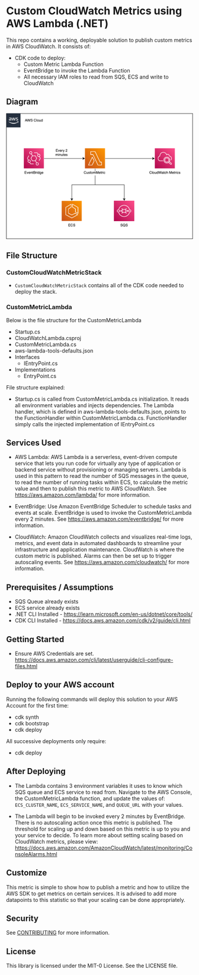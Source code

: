 # Custom CloudWatch Metrics using AWS Lambda (.NET)
This repo contains a working, deployable solution to publish custom metrics in AWS CloudWatch. It consists of:
- CDK code to deploy:
  - Custom Metric Lambda Function
  - EventBridge to invoke the Lambda Function
  - All necessary IAM roles to read from SQS, ECS and write to CloudWatch

## Diagram
![Architecture Diagram](CustomMetricDiagram.drawio.png)
## File Structure
### CustomCloudWatchMetricStack
- `CustomCloudWatchMetricStack` contains all of the CDK code needed to deploy the stack.

### CustomMetricLambda
Below is the file structure for the CustomMetricLambda
 - Startup.cs
- CloudWatchLambda.csproj
- CustomMetricLambda.cs
- aws-lambda-tools-defaults.json
- Interfaces
  - IEntryPoint.cs
- Implementations
  - EntryPoint.cs

File structure explained:
- Startup.cs is called from CustomMetricLambda.cs initialization. It reads all environment variables and injects dependencies. The Lambda handler, which is defined in aws-lambda-tools-defaults.json, points to the FunctionHandler within CustomMetricLambda.cs.
FunctionHandler simply calls the injected implementation of IEntryPoint.cs


## Services Used
- AWS Lambda: AWS Lambda is a serverless, event-driven compute service that lets you run code for virtually any type of application or backend service without provisioning or managing servers. 
Lambda is used in this pattern to read the number of SQS messages in the queue, to read the number of running tasks within ECS, to calculate the metric value and then to publish this metric to AWS CloudWatch.
See https://aws.amazon.com/lambda/ for more information.

- EventBridge: Use Amazon EventBridge Scheduler to schedule tasks and events at scale. EventBridge is used to invoke the CustomMetricLambda every 2 minutes.
See https://aws.amazon.com/eventbridge/ for more information.

- CloudWatch: Amazon CloudWatch collects and visualizes real-time logs, metrics, and event data in automated dashboards to streamline your infrastructure and application maintenance. CloudWatch is 
where the custom metric is published. Alarms can then be set up to trigger autoscaling events.
See https://aws.amazon.com/cloudwatch/ for more information.

## Prerequisites / Assumptions
- SQS Queue already exists
- ECS service already exists
- .NET CLI Installed - https://learn.microsoft.com/en-us/dotnet/core/tools/
- CDK CLI Installed - https://docs.aws.amazon.com/cdk/v2/guide/cli.html

## Getting Started
- Ensure AWS Credentials are set. https://docs.aws.amazon.com/cli/latest/userguide/cli-configure-files.html

## Deploy to your AWS account
Running the following commands will deploy this solution to your AWS Account for the first time:
- cdk synth
- cdk bootstrap
- cdk deploy

All successive deployments only require:
- cdk deploy

## After Deploying
- The Lambda contains 3 environment variables it uses to know which SQS queue and ECS service to read from. Navigate to the AWS Console, the CustomMetricLambda function, and update the values of:
`ECS_CLUSTER_NAME`, `ECS_SERVICE_NAME`, and `QUEUE_URL` with your values.

- The Lambda will begin to be invoked every 2 minutes by EventBridge. There is no autoscaling action once this metric is published. The threshold for scaling up and down based on this metric is up to you and your service to decide. To learn more about setting scaling based on 
CloudWatch metrics, please view: https://docs.aws.amazon.com/AmazonCloudWatch/latest/monitoring/ConsoleAlarms.html

## Customize
This metric is simple to show how to publish a metric and how to utilize the AWS SDK to get metrics on certain services. It is advised to add more datapoints to this statistic so that your scaling can be done appropriately.

## Security

See [CONTRIBUTING](CONTRIBUTING.md#security-issue-notifications) for more information.

## License

This library is licensed under the MIT-0 License. See the LICENSE file.